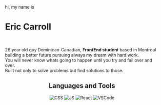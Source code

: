 <span>hi, my name is</span>
<h1>Eric Carroll</h1>
<br>
<p>26 year old guy Dominican-Canadian, <b>FrontEnd student</b> based in Montreal<br> building a better future pursuing always my dream with hard work.<br>You will never know whats going to happen until you try and fail over and over.<br>Built not only to solve problems but find solutions to those.</p>

<h2 align="center">Languages and Tools</h2>
<p align="center"
<img alt="HTML" wigth="50px" src="" />
<img alt="CSS" wigth="50px" src="" />
<img alt="JS" wigth="50px" src="https://vectorwiki.com/images/G9sE3__javascript.svg" />
<img alt="React" wigth="50px" src="" />
<img alt="VSCode" wigth="50px" src="" />
